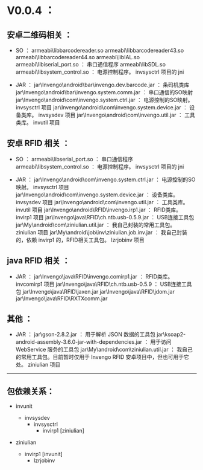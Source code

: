 ﻿V0.0.4 ：
=====

安卓二维码相关 ：
----

- SO ：
	armeabi\libbarcodereader.so
	armeabi\libbarcodereader43.so
	armeabi\libbarcodereader44.so
	armeabi\libIAL.so
	armeabi\libiserial_port.so ： 串口通信程序
	armeabi\libSDL.so
	armeabi\libsystem_control.so ： 电源控制程序。 invsysctrl 项目的 jni

- JAR ：
	jar\Invengo\android\bar\invengo.dev.barcode.jar ： 条码机类库
	jar\Invengo\android\bar\invengo.system.comm.jar ： 串口通信的SO映射
	jar\Invengo\android\com\invengo.system.ctrl.jar ： 电源控制的SO映射。 invsysctrl 项目
	jar\Invengo\android\com\invengo.system.device.jar ： 设备类库。 invsysdev 项目
	jar\Invengo\android\com\invengo.util.jar ： 工具类库。 invutil 项目

安卓 RFID 相关 ：
----

- SO ：
	armeabi\libserial_port.so ： 串口通信程序
	armeabi\libsystem_control.so ： 电源控制程序。 invsysctrl 项目的 jni

- JAR ：
	jar\Invengo\android\com\invengo.system.ctrl.jar ： 电源控制的SO映射。 invsysctrl 项目
	jar\Invengo\android\com\invengo.system.device.jar ： 设备类库。 invsysdev 项目
	jar\Invengo\android\com\invengo.util.jar ： 工具类库。 invutil 项目
	jar\Invengo\android\RFID\invengo.irp1.jar ： RFID类库。 invirp1 项目
	jar\Invengo\java\RFID\ch.ntb.usb-0.5.9.jar ： USB连接工具包
	jar\My\android\com\ziniulian.util.jar ： 我自己封装的常用工具包。 ziniulian 项目
	jar\My\android\job\inv\ziniulian.job.inv.jar ： 我自己封装的，依赖 invirp1 的，RFID相关工具包。 lzrjobinv 项目

java RFID 相关 ：
----

- JAR ：
	jar\Invengo\java\RFID\invengo.comirp1.jar ： RFID类库。 invcomirp1 项目
	jar\Invengo\java\RFID\ch.ntb.usb-0.5.9 ： USB连接工具包
	jar\Invengo\java\RFID\jaxen.jar
	jar\Invengo\java\RFID\jdom.jar
	jar\Invengo\java\RFID\RXTXcomm.jar

其他 ：
----

- JAR ：
	jar\gson-2.8.2.jar ： 用于解析 JSON 数据的工具包
	jar\ksoap2-android-assembly-3.6.0-jar-with-dependencies.jar ： 用于访问 WebService 服务的工具包
	jar\My\android\com\ziniulian.util.jar ： 我自己的常用工具包。目前暂时仅用于 Invengo RFID 安卓项目中，但也可用于它处。 ziniulian 项目

****

包依赖关系：
----

- invunit
	- invsysdev
		- invsysctrl
			- invirp1 [ziniulian]

- ziniulian
	- invirp1 [invunit]
		- lzrjobinv
